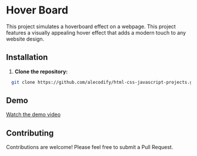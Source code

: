 # Hover Board

This project simulates a hoverboard effect on a webpage. This project features a visually appealing hover effect that adds a modern touch to any website design.

## Installation

1. **Clone the repository:**
```bash
  git clone https://github.com/alecodify/html-css-javascript-projects.git
```

## Demo
[Watch the demo video](https://github.com/user-attachments/assets/8036e124-af3a-44fd-9e9d-fa159d5b1630)

## Contributing
Contributions are welcome! Please feel free to submit a Pull Request.